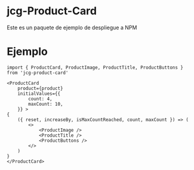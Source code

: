 # jcg-Product-Card

Este es un paquete de ejemplo de despliegue a NPM

# Ejemplo

```
import { ProductCard, ProductImage, ProductTitle, ProductButtons } from 'jcg-product-card'
```

```
<ProductCard
    product={product}
    initialValues={{
        count: 4,
        maxCount: 10,
    }} >
{
    ({ reset, increaseBy, isMaxCountReached, count, maxCount }) => (
        <>
            <ProductImage />
            <ProductTitle />
            <ProductButtons />
        </>
    )
}
</ProductCard>
```
